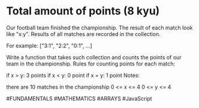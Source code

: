# Total amount of points (8 kyu)

Our football team finished the championship. The result of each match look like "x:y". Results of all matches are recorded in the collection.

For example: ["3:1", "2:2", "0:1", ...]

Write a function that takes such collection and counts the points of our team in the championship. Rules for counting points for each match:

  if x > y: 3 points
  if x < y: 0 point
  if x = y: 1 point
  Notes:

  there are 10 matches in the championship
  0 <= x <= 4
  0 <= y <= 4

#FUNDAMENTALS #MATHEMATICS #ARRAYS #JavaScript